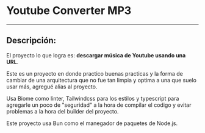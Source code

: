 # Youtube Converter MP3

---

## Descripción:

El proyecto lo que logra es: **descargar música de Youtube usando una URL**.

Este es un proyecto en donde practico buenas practicas y la forma de cambiar de una arquitectura que no fue tan limpia y optima a una que suelo usar más, agregué alias al proyecto.

Usa Biome como linter, Tailwindcss para los estilos y typescript para agregarle un poco de "seguridad" a la hora de compilar el codigo y evitar problemas a la hora del builder del proyecto.

Este proyecto usa Bun como el manegador de paquetes de Node.js.
